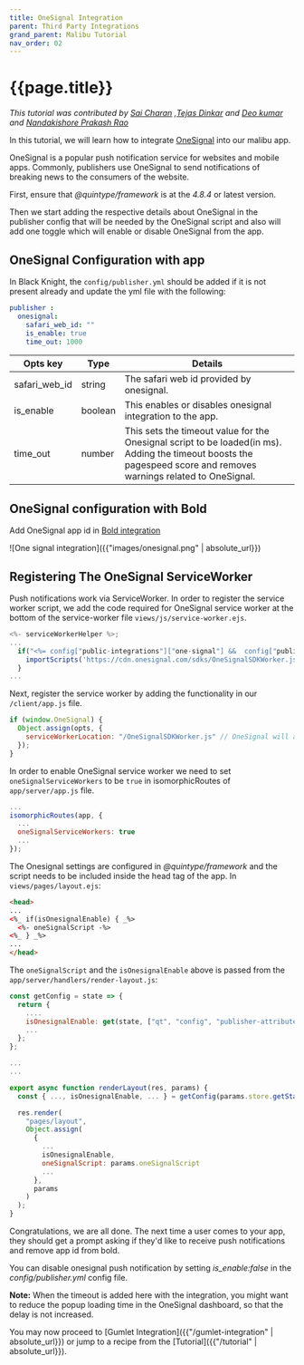 ```yaml
---
title: OneSignal Integration
parent: Third Party Integrations
grand_parent: Malibu Tutorial
nav_order: 02
---
```


# {{page.title}}

*This tutorial was contributed by [Sai Charan](https://twitter.com/saiicharan) ,[Tejas Dinkar](https://twitter.com/tdinkar) and [Deo kumar](https://www.linkedin.com/in/deo-kumar/) and [Nandakishore Prakash Rao](https://twitter.com/nkp_adm)*

In this tutorial, we will learn how to integrate [OneSignal](https://onesignal.com/) into our malibu app.

OneSignal is a popular push notification service for websites and mobile apps. Commonly, publishers use OneSignal to send notifications of breaking news to the consumers of the website.

First, ensure that _@quintype/framework_ is at the *4.8.4* or latest version.

Then we start adding the respective details about OneSignal in the publisher config that will be needed by the OneSignal script and also will add one toggle which will enable or disable OneSignal from the app.

## OneSignal Configuration with app

In Black Knight, the `config/publisher.yml` should be added if it is not present already and update the yml file with the following:

```yaml
publisher :
  onesignal:
    safari_web_id: ""
    is_enable: true
    time_out: 1000
```

| Opts key | Type | Details |
| ------ | ------ | ------ |
| safari_web_id | string | The safari web id provided by onesignal. |
| is_enable | boolean | This enables or disables onesignal integration to the app.
| time_out | number | This sets the timeout value for the Onesignal script to be loaded(in ms). Adding the timeout boosts the pagespeed score and removes warnings related to OneSignal. |


## OneSignal configuration with Bold

Add OneSignal app id in [Bold integration](https://malibu.staging.quintype.com/settings/integrations)

![One signal integration]({{"images/onesignal.png" | absolute_url}})

## Registering The OneSignal ServiceWorker

Push notifications work via ServiceWorker. In order to register the service worker script,
we add the code required for OneSignal service worker at the bottom of the service-worker file `views/js/service-worker.ejs`.

```javascript
<%- serviceWorkerHelper %>;
...
  if("<%= config["public-integrations"]["one-signal"] &&  config["public-integrations"]["one-signal"]["app-id"] %>") {
    importScripts('https://cdn.onesignal.com/sdks/OneSignalSDKWorker.js');
  }
...
```

Next, register the service worker by adding the functionality in our `/client/app.js` file.

```javascript
if (window.OneSignal) {
  Object.assign(opts, {
    serviceWorkerLocation: "/OneSignalSDKWorker.js" // OneSignal will automatically register the service worker
  });
}
```

In order to enable OneSignal service worker we need to set `oneSignalServiceWorkers` to be `true` in isomorphicRoutes of `app/server/app.js` file.

```javascript
...
isomorphicRoutes(app, {
  ...
  oneSignalServiceWorkers: true
  ...
});
```

The Onesignal settings are configured in _@quintype/framework_ and the script needs to be included inside the head tag of the app. In `views/pages/layout.ejs`:

```html
<head>
...
<%_ if(isOnesignalEnable) { _%>
  <%- oneSignalScript -%>
<%_ } _%>
...
</head>
```

The `oneSignalScript` and the `isOnesignalEnable` above is passed from the `app/server/handlers/render-layout.js`:

```javascript
const getConfig = state => {
  return {
    ....
    isOnesignalEnable: get(state, ["qt", "config", "publisher-attributes", "onesignal", "is_enable"], false)
    ...
  };
};

...
...

export async function renderLayout(res, params) {
  const { ..., isOnesignalEnable, ... } = getConfig(params.store.getState());

  res.render(
    "pages/layout",
    Object.assign(
      {
        ...
        isOnesignalEnable,
        oneSignalScript: params.oneSignalScript
        ...
      },
      params
    )
  );
}
```

Congratulations, we are all done. The next time a user comes to your app, they should get a prompt asking if they'd like to receive push notifications and remove app id from bold.

You can disable onesignal push notification by setting *is_enable:false* in the *config/publisher.yml* config file.

**Note:** When the timeout is added here with the integration, you might want to reduce the popup loading time in the OneSignal dashboard, so that the delay is not increased.

You may now proceed to [Gumlet Integration]({{"/gumlet-integration" | absolute_url}}) or jump to a recipe from the [Tutorial]({{"/tutorial" | absolute_url}}).
